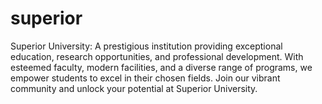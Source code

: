 # superior
Superior University: A prestigious institution providing exceptional education, research opportunities, and professional development. With esteemed faculty, modern facilities, and a diverse range of programs, we empower students to excel in their chosen fields. Join our vibrant community and unlock your potential at Superior University.
